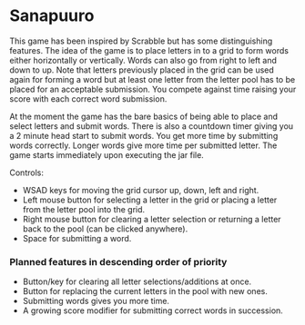 Sanapuuro
=========

This game has been inspired by Scrabble but has some distinguishing features. The idea of the game is to place letters in to a grid to form words either horizontally or vertically. Words can also go from right to left and down to up. Note that letters previously placed in the grid can be used again for forming a word but at least one letter from the letter pool has to be placed for an acceptable submission.  You compete against time raising your score with each correct word submission.

At the moment the game has the bare basics of being able to place and select letters and submit words. There is also a countdown timer giving you a 2 minute head start to submit words. You get more time by submitting words correctly. Longer words give more time per submitted letter. The game starts immediately upon executing the jar file.

Controls:
<ul>
<li>WSAD keys for moving the grid cursor up, down, left and right.</li>
<li>Left mouse button for selecting a letter in the grid or placing a letter from the letter pool into the grid.</li>
<li>Right mouse button for clearing a letter selection or returning a letter back to the pool (can be clicked anywhere).</li>
<li>Space for submitting a word.</li>
</ul>

<h3>Planned features in descending order of priority</h3>
<ul>
<li>Button/key for clearing all letter selections/additions at once.</li>
<li>Button for replacing the current letters in the pool with new ones.</li>
<li>Submitting words gives you more time.</li>
<li>A growing score modifier for submitting correct words in succession.</li>
</ul>
